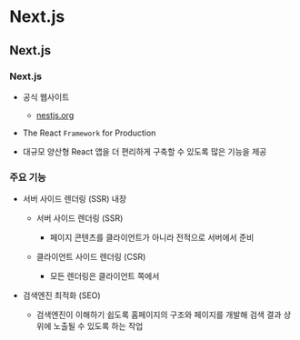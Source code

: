 # Next.js

## Next.js

### Next.js

- 공식 웹사이트
  
  - [nestjs.org](nestjs.org)

- The React `Framework` for Production

- 대규모 양산형 React 앱을 더 편리하게 구축할 수 있도록 많은 기능을 제공

### 주요 기능

- 서버 사이드 렌더링 (SSR) 내장
  
  - 서버 사이드 렌더링 (SSR)
    
    - 페이지 콘텐츠를 클라이언트가 아니라 전적으로 서버에서 준비
  
  - 클라이언트 사이드 렌더링 (CSR)
    
    - 모든 렌더링은 클라이언트 쪽에서

- 검색엔진 최적화 (SEO)
  
  - 검색엔진이 이해하기 쉽도록 홈페이지의 구조와 페이지를 개발해 검색 결과 상위에 노출될 수 있도록 하는 작업
